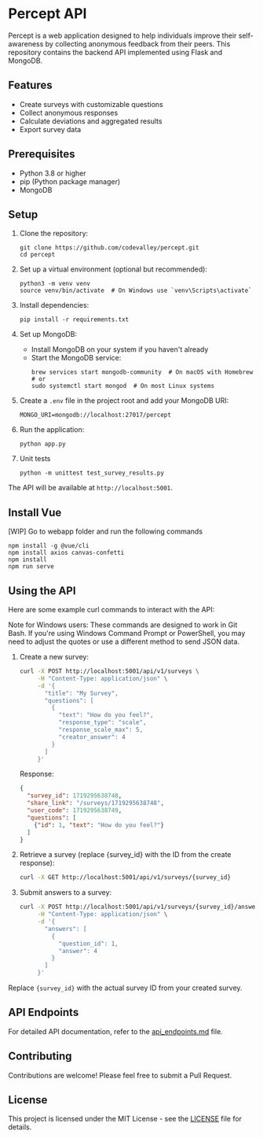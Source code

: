 # Percept API

Percept is a web application designed to help individuals improve their self-awareness by collecting anonymous feedback from their peers. This repository contains the backend API implemented using Flask and MongoDB.

## Features

- Create surveys with customizable questions
- Collect anonymous responses
- Calculate deviations and aggregated results
- Export survey data

## Prerequisites

- Python 3.8 or higher
- pip (Python package manager)
- MongoDB

## Setup

1. Clone the repository:
   ```
   git clone https://github.com/codevalley/percept.git
   cd percept
   ```

2. Set up a virtual environment (optional but recommended):
   ```
   python3 -m venv venv
   source venv/bin/activate  # On Windows use `venv\Scripts\activate`
   ```

3. Install dependencies:
   ```
   pip install -r requirements.txt
   ```

4. Set up MongoDB:
   - Install MongoDB on your system if you haven't already
   - Start the MongoDB service:
     ```
     brew services start mongodb-community  # On macOS with Homebrew
     # or
     sudo systemctl start mongod  # On most Linux systems
     ```

5. Create a `.env` file in the project root and add your MongoDB URI:
   ```
   MONGO_URI=mongodb://localhost:27017/percept
   ```

6. Run the application:
   ```
   python app.py
   ```
7. Unit tests
   ```
   python -m unittest test_survey_results.py
   ```
The API will be available at `http://localhost:5001`.

## Install Vue
  [WIP]
  Go to webapp folder and run the following commands
  ```
  npm install -g @vue/cli
  npm install axios canvas-confetti
  npm install
  npm run serve
  ```

## Using the API

Here are some example curl commands to interact with the API:

Note for Windows users: These commands are designed to work in Git Bash. If you're using Windows Command Prompt or PowerShell, you may need to adjust the quotes or use a different method to send JSON data.

1. Create a new survey:
   ```bash
   curl -X POST http://localhost:5001/api/v1/surveys \
        -H "Content-Type: application/json" \
        -d '{
          "title": "My Survey",
          "questions": [
            {
              "text": "How do you feel?",
              "response_type": "scale",
              "response_scale_max": 5,
              "creator_answer": 4
            }
          ]
        }'
   ```
   Response:
   ```json
   {
     "survey_id": 1719295638748,
     "share_link": "/surveys/1719295638748",
     "user_code": 1719295638749,
     "questions": [
       {"id": 1, "text": "How do you feel?"}
     ]
   }
   ```

2. Retrieve a survey (replace {survey_id} with the ID from the create response):
   ```bash
   curl -X GET http://localhost:5001/api/v1/surveys/{survey_id}
   ```

3. Submit answers to a survey:
   ```bash
   curl -X POST http://localhost:5001/api/v1/surveys/{survey_id}/answers \
        -H "Content-Type: application/json" \
        -d '{
          "answers": [
            {
              "question_id": 1,
              "answer": 4
            }
          ]
        }'
   ```

Replace `{survey_id}` with the actual survey ID from your created survey.


## API Endpoints

For detailed API documentation, refer to the [api_endpoints.md](api_endpoints.md) file.

## Contributing

Contributions are welcome! Please feel free to submit a Pull Request.

## License

This project is licensed under the MIT License - see the [LICENSE](LICENSE) file for details.